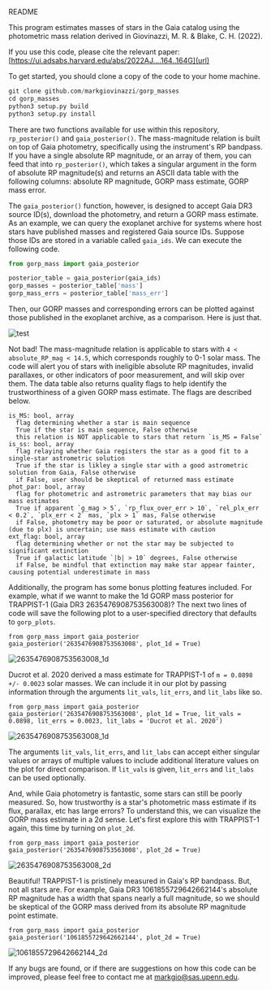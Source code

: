 README

This program estimates masses of stars in the Gaia catalog using the photometric mass relation derived in Giovinazzi, M. R. & Blake, C. H. (2022).

If you use this code, please cite the relevant paper:
[https://ui.adsabs.harvard.edu/abs/2022AJ....164..164G](url)

To get started, you should clone a copy of the code to your home machine.

```python
git clone github.com/markgiovinazzi/gorp_masses
cd gorp_masses
python3 setup.py build
python3 setup.py install
```

There are two functions available for use within this repository, `rp_posterior()` and `gaia_posterior()`. The mass-magnitude relation is built on top of Gaia photometry, specifically using the instrument's RP bandpass. If you have a single absolute RP magnitude, or an array of them, you can feed that into `rp_posterior()`, which takes a singular argument in the form of absolute RP magnitude(s) and returns an ASCII data table with the following columns: absolute RP magnitude, GORP mass estimate, GORP mass error.

The `gaia_posterior()` function, however, is designed to accept Gaia DR3 source ID(s), download the photometry, and return a GORP mass estimate. As an example, we can query the exoplanet archive for systems where host stars have published masses and registered Gaia source IDs. Suppose those IDs are stored in a variable called `gaia_ids`. We can execute the following code.

```python
from gorp_mass import gaia_posterior

posterior_table = gaia_posterior(gaia_ids)
gorp_masses = posterior_table['mass']
gorp_mass_errs = posterior_table['mass_err']
```

Then, our GORP masses and corresponding errors can be plotted against those published in the exoplanet archive, as a comparison. Here is just that.

![test](https://user-images.githubusercontent.com/14206224/211969877-5eae4ee3-f63f-4e9f-8e0a-a9a73e1515c2.jpeg)

Not bad! The mass-magnitude relation is applicable to stars with `4 < absolute_RP_mag < 14.5`, which corresponds roughly to 0-1 solar mass. The code will alert you of stars with ineligible absolute RP magnitudes, invalid parallaxes, or other indicators of poor measurement, and will skip over them. The data table also returns quality flags to help identify the trustworthiness of a given GORP mass estimate. The flags are described below.

```
is_MS: bool, array
  flag determining whether a star is main sequence
  True if the star is main sequence, False otherwise
  this relation is NOT applicable to stars that return `is_MS = False`
is_ss: bool, array
  flag relaying whether Gaia registers the star as a good fit to a single-star astrometric solution
  True if the star is likley a single star with a good astrometric solution from Gaia, False otherwise
  if False, user should be skeptical of returned mass estimate
phot_par: bool, array
  flag for photometric and astrometric parameters that may bias our mass estimates
  True if apparent `g_mag > 5`, `rp_flux_over_err > 10`, `rel_plx_err < 0.2`, `plx_err < 2` mas, `plx > 1` mas, False otherwise
  if False, photometry may be poor or saturated, or absolute magnitude (due to plx) is uncertain; use mass estimate with caution
ext_flag: bool, array
  flag determining whether or not the star may be subjected to significant extinction
  True if galactic latitude `|b| > 10` degrees, False otherwise
  if False, be mindful that extinction may make star appear fainter, causing potential underestimate in mass
```

Additionally, the program has some bonus plotting features included. For example, what if we wannt to make the 1d GORP mass posterior for TRAPPIST-1 (Gaia DR3 2635476908753563008)? The next two lines of code will save the following plot to a user-specified directory that defaults to `gorp_plots`.

```
from gorp_mass import gaia_posterior
gaia_posterior('2635476908753563008', plot_1d = True)
```

![2635476908753563008_1d](https://user-images.githubusercontent.com/14206224/211975098-2bb889a7-9732-45f4-b77e-70eadadfe611.jpeg)

Ducrot et al. 2020 derived a mass estimate for TRAPPIST-1 of `m = 0.0898 +/- 0.0023` solar masses. We can include it in our plot by passing information through the arguments `lit_vals`, `lit_errs`, and `lit_labs` like so.

```
from gorp_mass import gaia_posterior
gaia_posterior('2635476908753563008', plot_1d = True, lit_vals = 0.0898, lit_errs = 0.0023, lit_labs = 'Ducrot et al. 2020')
```

![2635476908753563008_1d](https://user-images.githubusercontent.com/14206224/211978009-e78a445e-186e-43cd-bc7a-87aa4b6abc71.jpeg)

The arguments `lit_vals`, `lit_errs`, and `lit_labs` can accept either singular values or arrays of multiple values to include additional literature values on the plot for direct comparison. If `lit_vals` is given, `lit_errs` and `lit_labs` can be used optionally.

And, while Gaia photometry is fantastic, some stars can still be poorly measured. So, how trustworthy is a star's photometric mass estimate if its flux, parallax, etc has large errors? To understand this, we can visualize the GORP mass estimate in a 2d sense. Let's first explore this with TRAPPIST-1 again, this time by turning on `plot_2d`.

```
from gorp_mass import gaia_posterior
gaia_posterior('2635476908753563008', plot_2d = True)
```

![2635476908753563008_2d](https://user-images.githubusercontent.com/14206224/211978840-0e95dd09-bfdb-453e-906f-2d82c89e09c1.jpeg)

Beautiful! TRAPPIST-1 is pristinely measured in Gaia's RP bandpass. But, not all stars are. For example, Gaia DR3 1061855729642662144's absolute RP magnitude has a width that spans nearly a full magnitude, so we should be skeptical of the GORP mass derived from its absolute RP magnitude point estimate.

```
from gorp_mass import gaia_posterior
gaia_posterior('1061855729642662144', plot_2d = True)
```

![1061855729642662144_2d](https://user-images.githubusercontent.com/14206224/211983210-101de1d6-0538-4bd4-bf8e-af0437086df3.jpeg)

If any bugs are found, or if there are suggestions on how this code can be improved, please feel free to contact me at markgio@sas.upenn.edu.
